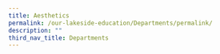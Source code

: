 ```yaml
---
title: Aesthetics
permalink: /our-lakeside-education/Departments/permalink/
description: ""
third_nav_title: Departments
---
```

